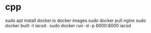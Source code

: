# cpp


sudo apt install docker.io
docker images
sudo docker pull nginx
sudo docker built -t iacsd .
sudo docker run -d -p 8000:8000 iacsd

